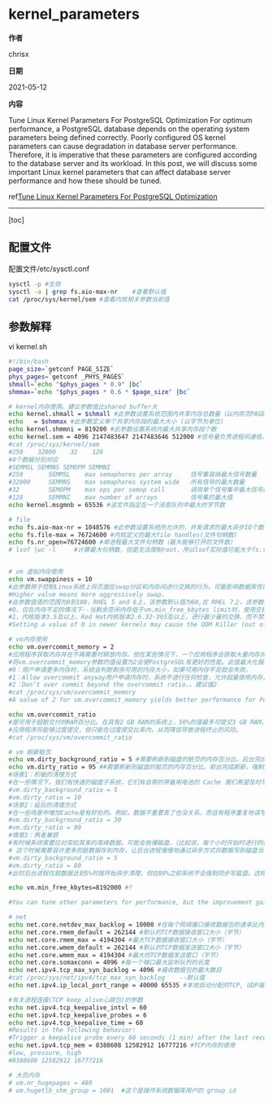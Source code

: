 # kernel_parameters

**作者**

chrisx

**日期**

2021-05-12

**内容**

Tune Linux Kernel Parameters For PostgreSQL Optimization
For optimum performance, a PostgreSQL database depends on the operating system parameters being defined correctly. Poorly configured OS kernel parameters can cause degradation in database server performance. Therefore, it is imperative that these parameters are configured according to the database server and its workload. In this post, we will discuss some important Linux kernel parameters that can affect database server performance and how these should be tuned.

ref[Tune Linux Kernel Parameters For PostgreSQL Optimization](https://www.percona.com/blog/2018/08/29/tune-linux-kernel-parameters-for-postgresql-optimization/)

----

[toc]

## 配置文件

配置文件/etc/sysctl.conf

```sh
sysctl -p #生效
sysctl -a | grep fs.aio-max-nr    #查看默认值
cat /proc/sys/kernel/sem #查看内核相关参数当前值
```

## 参数解释

vi kernel.sh

```bash
#!/bin/bash
page_size=`getconf PAGE_SIZE`
phys_pages=`getconf _PHYS_PAGES`
shmall=`echo "$phys_pages * 0.9" |bc`
shmmax=`echo "$phys_pages * 0.6 * $page_size" |bc`

# kernel内存使用。建议参数值比shared buffer大
echo kernel.shmall = $shmall #此参数设置系统范围内共享内存总数量（以内存页PAGE_SIZE表示）。因此, SHMALL 始终大于(shmmax/PAGE_SIZE)。
echo   = $shmmax #此参数定义单个共享内存段的最大大小 (以字节为单位)
echo kernel.shmmni = 819200 #此参数设置系统内最大共享内存段个数
echo kernel.sem = 4096 2147483647 2147483646 512000 #信号量负责进程间通信，协调各个进程工作
#cat /proc/sys/kernel/sem
#250    32000    32    128
#4个数据分别对应
#SEMMSL SEMMNS SEMOPM SEMMNI
#250       SEMMSL    max semaphores per array     信号集容纳最大信号数量   
#32000     SEMMNS    max semaphores system wide   所有信号的最大数量
#32        SEMOPM    max ops per semop call       调用单个信号集中最大信号数量
#128       SEMMNI    max number of arrays         信号集的最大值
echo kernel.msgmnb = 65536 #该文件指定在一个消息队列中最大的字节数                                                                                                    

# file
echo fs.aio-max-nr = 1048576 #此参数设置系统所允许的，并发请求的最大异步IO个数，异步IO可以优化IO操作和提高性能（进程无需等待IO完成即可进行其他工作）
echo fs.file-max = 76724600 #内核定义的最大file handles(文件句柄数)
echo fs.nr_open=76724600 #单进程最大文件句柄数（最大能够打开的文件数）
# lsof |wc -l     #计算最大句柄数，但是无法限制root，所以lsof实际值可能大于fs.file-max


# vm 虚拟内存使用
echo vm.swappiness = 10
#此参数用于控制Linux系统上将页面在swap分区和内存间进行交换的行为。可能影响数据库性能的内核参数。
#Higher value means more aggressively swap.
#此参数值值的范围为0到100，RHEL 5 and 6上，该参数默认值为60,在 RHEL 7上，该参数默认值为30，你的内存在使用到100-30=60%的时候，就开始出现有交换分区的使用。建议值10
#0，仅在内存不足的情况下--当剩余空闲内存低于vm.min_free_kbytes limit时，使用交换空间
#1，内核版本3.5及以上、Red Hat内核版本2.6.32-303及以上，进行最少量的交换，而不禁用交换。
#Setting a value of 0 in newer kernels may cause the OOM Killer (out of memory killer process in Linux) to kill the process. Therefore, you can be on the safe side and set the value to 1 if you want to minimize swapping. The default value on a Linux system is 60. A higher value causes the MMU (memory management unit) to utilize more swap space than RAM, whereas a lower value preserves more data/code in memory.A smaller value is a good bet to improve performance in PostgreSQL.

# vm内存使用
echo vm.overcommit_memory = 2 
#应用程序获取内存并在不再需要时释放内存。但在某些情况下，一个应用程序会获取大量内存并且不会释放它，这可能会唤醒OOM killer释放内存。
#将vm.overcommit_memory参数的值设置为2会使PostgreSQL有更好的性能。此值最大化服务器进程的内存利用率，而没有任何被OOM killer进程杀死的重大风险。
#0：用户申请更多内存时，系统会判断剩余可用的内存大小，如果可用内存不足就会失败。
#1：Allow overcommit anyway用户申请内存时，系统不进行任何检查，允许超量使用内存，直到内存用完为止。
#2：Don’t over commit beyond the overcommit ratio.。建议值2
#cat /proc/sys/vm/overcommit_memory
#A value of 2 for vm.overcommit_memory yields better performance for PostgreSQL.

echo vm.overcommit_ratio 
#是可用于超额交付的RAM百分比。在具有2 GB RAM的系统上，50%的值最多可提交3 GB RAM。
#应用程序将能够过度提交，但只能在过度提交比率内，从而降低导致进程终止的风险。
#cat /proc/sys/vm/overcommit_ratio

# vm 刷新脏页
echo vm.dirty_background_ratio = 5 #需要刷新到磁盘的脏页的内存百分比。后台完成刷新,异步
echo vm.dirty_ratio = 95 ##需要刷新到磁盘的脏页的内存百分比。前台完成刷新，强制刷新，而且会阻塞应用程序
#场景1：积极的清理方式
#在一些情况下，我们有快速的磁盘子系统，它们有自带的带备用电池的 Cache 我们希望及时写入磁盘。可以在/etc/sysctl.conf中加入下面两行参数，并执行"sysctl -p“
#vm.dirty_background_ratio = 5
#vm.dirty_ratio = 10
#场景2：延后的清理方式
#在一些场景中增加Cache是有好处的。例如，数据不重要丢了也没关系，而且有程序重复地读写一个文件。允许更多的cache，可以更多地在内存上进行读写，提高速度。
#vm.dirty_background_ratio = 30
#vm.dirty_ratio = 90
#情景3：两者兼顾
#有时候系统需要应对突如其来的高峰数据，可能会拖慢磁盘。（比如说，每个小时开始时进行的批量操作等）
# 这个时候需要容许更多的脏数据存到内存，让后台进程慢慢地通过异步方式将数据写到磁盘当中。
#vm.dirty_background_ratio = 5
#vm.dirty_ratio = 80
#此时后台进程在脏数据达到5%时就开始异步清理，但在80%之前系统不会强制同步写磁盘。这样可以使IO变得更加平滑。

echo vm.min_free_kbytes=8192000 #?

#You can tune other parameters for performance, but the improvement gains are likely to be minimal. We must keep in mind that not all parameters are relevant to all applications types. Some applications perform better by tuning some parameters and some applications don’t. You need to find a good balance between these parameter configurations for the expected application workload and type, and OS behavior must also be kept in mind when making adjustments. Tuning kernel parameters are not as easy as tuning database parameters: it’s harder to be prescriptive.

# net
echo net.core.netdev_max_backlog = 10000 #在每个网络接口接收数据包的速率比内核处理这些包的速率快时，允许送到队列的数据包的最大数目
echo net.core.rmem_default = 262144 #默认的TCP数据接收窗口大小（字节）
echo net.core.rmem_max = 4194304 #最大TCP数据接收窗口大小（字节）
echo net.core.wmem_default = 262144 #默认的TCP数据发送窗口大小（字节）
echo net.core.wmem_max = 4194304 #最大的TCP数据发送窗口（字节）
echo net.core.somaxconn = 4096 #每一个端口最大监听队列的长度
echo net.ipv4.tcp_max_syn_backlog = 4096 #接收数据包的最大数目
#cat /proc/sys/net/ipv4/tcp_max_syn_backlog    --默认值
echo net.ipv4.ip_local_port_range = 40000 65535 #本地自动分配的TCP, UDP端口号范围

#有关进程连接(TCP keep_alive心跳包)的参数
echo net.ipv4.tcp_keepalive_intvl = 60
echo net.ipv4.tcp_keepalive_probes = 6
echo net.ipv4.tcp_keepalive_time = 60
#Results in the following behavior:
#Trigger a keepalive probe every 60 seconds (1 min) after the last received packet If the connection is idle and the remote host does not reply, probe the remote host every 60 seconds Close the connection after 6 failed probes
echo net.ipv4.tcp_mem = 8388608 12582912 16777216 #TCP内存的使用
#low, pressure, high
#8388608 12582912 16777216

# 大页内存
# vm.nr_hugepages = 480
# vm.hugetlb_shm_group = 1001  #这个是操作系统数据库用户的 group id
```

<!--
做成一个脚本
chmod u+x kernel.sh
sh ./kernel.sh >> /etc/sysctl.d/99-hgdb-server.conf
sysctl -p /etc/sysctl.d/99-hgdb-server.conf
sysctl -a|grep shm
-->
